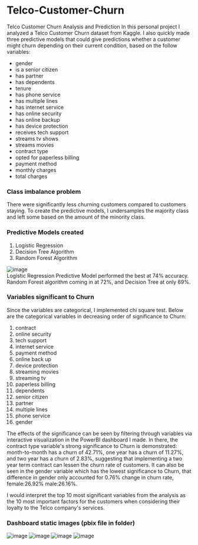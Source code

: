# Telco-Customer-Churn
Telco Customer Churn Analysis and Prediction
In this personal project I analyzed a Telco Customer Churn dataset from Kaggle. I also quickly made three predictive models that could give predictions whether a customer might churn depending on their current condition, based on the follow variables:
- gender
- is a senior citizen
- has partner
- has dependents
- tenure
- has phone service
- has multiple lines
- has internet service
- has online security
- has online backup
- has device protection
- receives tech support
- streams tv shows
- streams movies
- contract type
- opted for paperless billing
- payment method
- monthly charges
- total charges  

### Class imbalance problem
There were significantly less churning customers compared to customers staying. To create the predictive models, I undersamples the majority class and left some based on the amount of the minority class.

### Predictive Models created
1. Logistic Regression
2. Decision Tree Algorithm
3. Random Forest Algorithm

![image](https://github.com/arceldizon28/Telco-Customer-Churn/assets/148745972/d66918c5-3638-43e2-b1d9-e3faa8e0ee82)  
Logistic Regression Predictive Model performed the best at 74% accuracy. Random Forest algorithm coming in at 72%, and Decision Tree at only 69%.

### Variables significant to Churn
Since the variables are categorical, I implemented chi square test. Below are the categorical variables in decreasing order of significance to Churn:
1. contract
2. online security
3. tech support
4. internet service
5. payment method
6. online back up
7. device protection
8. streaming movies
9. streaming tv
10. paperless billing
11. dependents
12. senior citizen
13. partner
14. multiple lines
15. phone service
16. gender

The effects of the significance can be seen by filtering through variables via interactive visualization in the PowerBI dashboard I made. In there, the contract type variable's strong significance to Churn is demonstrated: month-to-month has a churn of 42.71%, one year has a churn of 11.27%, and two year has a churn of 2.83%, suggesting that implementing a two year term contract can lessen the churn rate of customers.
It can also be seen in the gender variable which has the lowest significance to Churn, that difference in gender only accounted for 0.76% change in churn rate, female:26.92% male:26.16%.

I would interpret the top 10 most significant variables from the analysis as the 10 most important factors for the customers when considering their loyalty to the Telco company's services.

### Dashboard static images (pbix file in folder)
![image](https://github.com/arceldizon28/Telco-Customer-Churn/assets/148745972/3d871434-57ad-49e7-9bb5-82724e57502e)
![image](https://github.com/arceldizon28/Telco-Customer-Churn/assets/148745972/eb16b411-969c-4795-b110-fbf647c78c2d)
![image](https://github.com/arceldizon28/Telco-Customer-Churn/assets/148745972/5daf9e3d-3395-4ab4-925e-dbbe6be06f09)
![image](https://github.com/arceldizon28/Telco-Customer-Churn/assets/148745972/90c833e0-51b1-4c16-b33c-eccc7b41b826)



